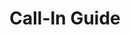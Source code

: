 ---
title: Call-In Guide
layout: assignment
permalink: /:year/:month/:title
district_number: 10
year: 2018
month: December
talking_points: 
  - theme: Carbon Fee and Dividend
    education:
      text: On Nov. 27, the bipartisan "Energy Innovation and Carbon Dividend Act of 2018" was introduced into the U.S. House. This bill introduces a fee on carbon dioxide polluters. It also imposes a tariff on goods imported from countries lacking their own carbon price. This bill will result in a 33% reduction in U.S. carbon dioxide pollution within 10 years, and it will maintain U.S. economic competitiveness.
      link: https://citizensclimatelobby.org/energy-innovation-and-carbon-dividend-act
    request:
      text: Please co-sponsor the "Energy Innovation and Carbon Dividend Act of 2018 (H.R. 7173)."
      link: https://www.congress.gov/bill/115th-congress/house-bill/7173
  - theme: Economy
    education:
      text: On Nov. 23, the Trump Administration published the National Climate Assessment. The report states "Without substantial and sustained global mitigation and regional adaptation efforts, climate change is expected to cause growing losses to American infrastructure and property and impede the rate of economic growth over this century."
      link: https://nca2018.globalchange.gov/#sf-3
    request:
      text: The bipartisan Energy Innovation and Carbon Dividend Act of 2018 (H.R. 7173) addresses the climate change challenge by reducing carbon dioxide pollution. Please co-sponsor this bill.
      link: https://www.congress.gov/bill/115th-congress/house-bill/7173
  - theme: Agriculture
    education:
      text: On Nov. 23, the Trump Administration published the National Climate Assessment. The report states "Rising temperatures, extreme heat, drought, wildfire on rangelands, and heavy downpours are expected to increasingly disrupt agricultural productivity in the United States. Expected increases in challenges to livestock health, declines in crop yields and quality, and changes in extreme events in the United States and abroad threaten rural livelihoods, sustainable food security, and price stability."
      link: https://nca2018.globalchange.gov/#sf-10
    request:
      text: The bipartisan Energy Innovation and Carbon Dividend Act of 2018 (H.R. 7173) addresses the climate change challenge by reducing carbon dioxide pollution. Please co-sponsor this bill.
      link: https://www.congress.gov/bill/115th-congress/house-bill/7173
---